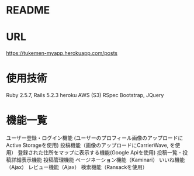 
# README

# URL
https://tukemen-myapp.herokuapp.com/posts



# 使用技術
Ruby 2.5.7, Rails 5.2.3
heroku
AWS (S3)
RSpec
Bootstrap, JQuery



# 機能一覧
ユーザー登録・ログイン機能 (ユーザーのプロフィール画像のアップロードにActive Storageを使用)
投稿機能（画像のアップロードにCarrierWave, を使用）
登録された住所をマップに表示する機能(Google Apiを使用)
投稿一覧・投稿詳細表示機能
投稿管理機能
ページネーション機能（Kaminari）
いいね機能（Ajax）
レビュー機能（Ajax）
検索機能（Ransackを使用）

